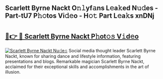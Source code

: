 ## Scarlett Byrne Nackt O𝚗𝚕yf𝚊ns L𝚎a𝚔ed N𝚞𝚍es - Part-tU7 P𝚑𝚘tos Vi𝚍𝚎o - H𝚘𝚝 Part L𝚎a𝚔s xnDNj

# <h2><a href="http://kf3ccw.oniu.top/?m=Scarlett+Byrne+Nackt">🔗👉 🔴 Scarlett Byrne Nackt P𝚑ot𝚘𝚜 V𝚒d𝚎o</a></h2>

[![Scarlett Byrne Nackt Nu𝚍e𝚜](https://i.imgur.com/0qMVB7G.gif)](http://kf3ccw.oniu.top/?m=Scarlett+Byrne+Nackt)
Social media thought leader Scarlett Byrne Nackt, known for sharing dance and lifestyle information, featuring presentations and blogs. Remarkable magician Scarlett Byrne Nackt, acclaimed for their exceptional skills and accomplishments in the art of illusion.  
